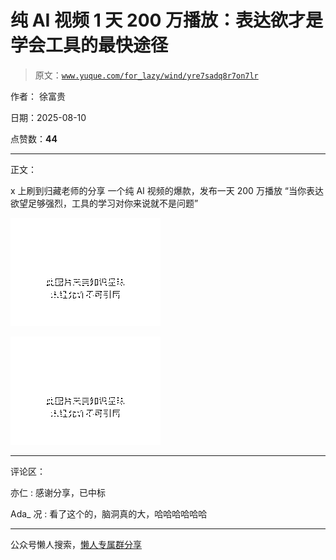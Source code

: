 # 纯 AI 视频 1 天 200 万播放：表达欲才是学会工具的最快途径

> 原文：[`www.yuque.com/for_lazy/wind/yre7sadq8r7on7lr`](https://www.yuque.com/for_lazy/wind/yre7sadq8r7on7lr)

作者： 徐富贵

日期：2025-08-10

点赞数：**44**

* * *

正文：

x 上刷到归藏老师的分享 一个纯 AI 视频的爆款，发布一天 200 万播放 “当你表达欲望足够强烈，工具的学习对你来说就不是问题”

![](img/0b3daac2825dabd039d5b8d5a6c431e6.png "None")

![](img/2562f7d871d6f62a70798f34e77aed6e.png "None")

* * *

评论区：

亦仁 : 感谢分享，已中标

Ada_ 况 : 看了这个的，脑洞真的大，哈哈哈哈哈哈

* * *

公众号懒人搜索，[懒人专属群分享](https://lazybook.fun/#/blog/group)
